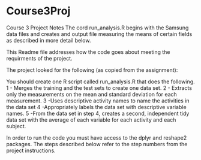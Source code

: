 # Course3Proj
Course 3 Project Notes
The cord run_analysis.R begins with the Samsung data files and creates and output file measuring the means of certain fields
as described in more detail below.

This Readme file addresses how the code goes about meeting the requirments of the project.

The project looked for the following (as copied from the assignment):

You should create one R script called run_analysis.R that does the following. 
1 - Merges the training and the test sets to create one data set.
2 - Extracts only the measurements on the mean and standard deviation for each measurement. 
3 -Uses descriptive activity names to name the activities in the data set
4 -Appropriately labels the data set with descriptive variable names. 
5 -From the data set in step 4, creates a second, independent tidy data set with the average of each variable for each activity and each subject.

In order to run the code you must have access to the dplyr and reshape2 packages. The steps described below refer to the step
numbers from the project instructions.




